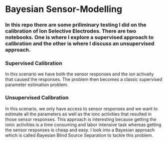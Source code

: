 # Bayesian Sensor-Modelling

### In this repo there are some priliminary testing I did on the calibration of Ion Selective Electrodes. There are two notebooks. One is where I explore a supervised approach to calibration and the other is where I discuss an unsupervised approach. <br>

### Supervised Calibration <br>
In this scenario we have both the sensor responses and the ion activaity that caused the responses. The problem then becomes a classic supervised parameter estimation problem. <br>
### Unsupervised Calibration<br>
In this scenario, we only have access to sensor responses and we want to estimate all the parameters as well as the ionc activities that resulted in those sensor responses. This approach is interesting because getting the ionic activities is a time consuming and labor intensive task whereas getting the sensor responses is cheap and easy. I look into a Bayesian approach which is called Bayesian Blind Source Separation to tackle this problem.

